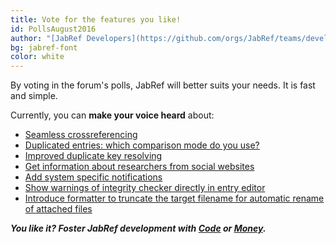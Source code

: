 ```yaml
---
title: Vote for the features you like!
id: PollsAugust2016
author: "[JabRef Developers](https://github.com/orgs/JabRef/teams/developers)"
bg: jabref-font
color: white
---
```


By voting in the forum's polls, JabRef will better suits your needs.
It is fast and simple.

Currently, you can **make your voice heard** about:

- [Seamless crossreferencing](http://discourse.jabref.org/t/seamless-crossreferencing/100)
- [Duplicated entries: which comparison mode do you use?](http://discourse.jabref.org/t/duplicated-entries-which-comparison-mode-do-you-use/114)
- [Improved duplicate key resolving](http://discourse.jabref.org/t/improved-duplicate-key-resolving/50)
- [Get information about researchers from social websites](http://discourse.jabref.org/t/get-information-about-researchers-from-social-websites/66/1)
- [Add system specific notifications](http://discourse.jabref.org/t/add-system-specific-notifications/102)
- [Show warnings of integrity checker directly in entry editor](http://discourse.jabref.org/t/show-warnings-of-integrity-checker-directly-in-entry-editor/106)
- [Introduce formatter to truncate the target filename for automatic rename of attached files](http://discourse.jabref.org/t/introduce-formatter-to-truncate-the-target-filename-for-automatic-rename-of-attached-files/63)


_**You like it? Foster JabRef development with [Code](https://github.com/JabRef/jabref/blob/master/CONTRIBUTING.md) or [Money](https://github.com/JabRef/jabref/wiki/Donations).**_
